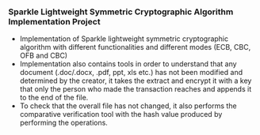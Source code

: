 ### Sparkle Lightweight Symmetric Cryptographic Algorithm Implementation Project
- Implementation of Sparkle lightweight symmetric cryptographic algorithm with different functionalities and different modes (ECB, CBC, OFB and CBC)
- Implementation also contains tools in order to understand that any document (.doc/.docx, .pdf, ppt, xls etc.) has not been modified and determined by the creator, it takes the extract and encrypt it with a key that only the person who made the transaction reaches and appends it to the end of the file.
- To check that the overall file has not changed, it also performs the comparative verification tool with the hash value produced by performing the operations.
